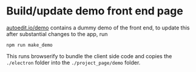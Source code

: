 # Build/update demo front end page

[autoedit.io/demo](http://www.autoedit.io/demo) contains a dummy demo of the front end, to update this after substantial changes to the app, run

```text
npm run make_demo
```

This runs browserify to bundle the client side code and copies the `./electron` folder into the `./project_page/demo` folder.

